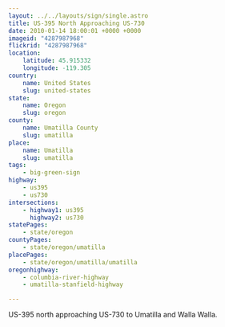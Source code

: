 ```yaml
---
layout: ../../layouts/sign/single.astro
title: US-395 North Approaching US-730
date: 2010-01-14 18:00:01 +0000 +0000
imageid: "4287987968"
flickrid: "4287987968"
location:
    latitude: 45.915332
    longitude: -119.305
country:
    name: United States
    slug: united-states
state:
    name: Oregon
    slug: oregon
county:
    name: Umatilla County
    slug: umatilla
place:
    name: Umatilla
    slug: umatilla
tags:
    - big-green-sign
highway:
    - us395
    - us730
intersections:
    - highway1: us395
      highway2: us730
statePages:
    - state/oregon
countyPages:
    - state/oregon/umatilla
placePages:
    - state/oregon/umatilla/umatilla
oregonhighway:
    - columbia-river-highway
    - umatilla-stanfield-highway

---
```

US-395 north approaching US-730 to Umatilla and Walla Walla.